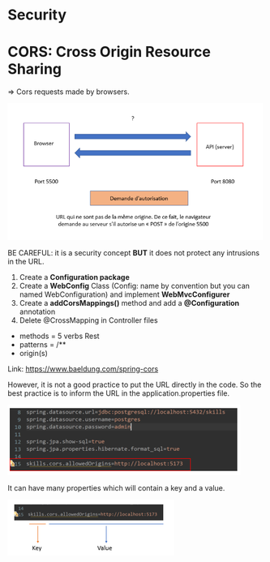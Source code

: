 # Security

# CORS: Cross Origin Resource Sharing

=> Cors requests made by browsers.

![image](../../images/security/security_01.jpg)

BE CAREFUL: it is a security concept **BUT** it does not protect any intrusions in the URL.

1. Create a **Configuration package**
2. Create a **WebConfig** Class (Config: name by convention but you can named WebConfiguration) and implement **WebMvcConfigurer**
3. Create a **addCorsMappings()** method and add a **@Configuration** annotation
4. Delete @CrossMapping in Controller files

- methods = 5 verbs Rest
- patterns = /\*\*
- origin(s)

Link: https://www.baeldung.com/spring-cors

However, it is not a good practice to put the URL directly in the code. So the best practice is to inform the URL in the application.properties file.

![image](../../images/security/security_02.jpg)

It can have many properties which will contain a key and a value.

![image](../../images/security/security_03.jpg)
